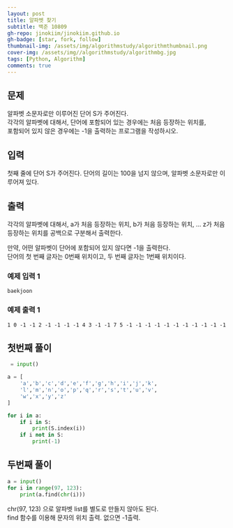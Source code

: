```yaml
---
layout: post
title: 알파벳 찾기
subtitle: 백준 10809
gh-repo: jinokiim/jinokiim.github.io
gh-badge: [star, fork, follow]
thumbnail-img: /assets/img/algorithmstudy/algorithmthumbnail.png
cover-img: /assets/img//algorithmstudy/algorithmbg.jpg
tags: [Python, Algorithm]
comments: true
---
```



## 문제
알파벳 소문자로만 이루어진 단어 S가 주어진다.  
각각의 알파벳에 대해서, 단어에 포함되어 있는 경우에는 처음 등장하는 위치를,  
포함되어 있지 않은 경우에는 -1을 출력하는 프로그램을 작성하시오.  

## 입력
첫째 줄에 단어 S가 주어진다. 단어의 길이는 100을 넘지 않으며, 알파벳 소문자로만 이루어져 있다.


## 출력
각각의 알파벳에 대해서, a가 처음 등장하는 위치, b가 처음 등장하는 위치, ... z가 처음 등장하는 위치를 공백으로 구분해서 출력한다.  

만약, 어떤 알파벳이 단어에 포함되어 있지 않다면 -1을 출력한다.  
단어의 첫 번째 글자는 0번째 위치이고, 두 번째 글자는 1번째 위치이다.  


### 예제 입력 1
```
baekjoon
```
### 예제 출력 1
```
1 0 -1 -1 2 -1 -1 -1 -1 4 3 -1 -1 7 5 -1 -1 -1 -1 -1 -1 -1 -1 -1 -1 -1
```

## **첫번째 풀이**

```python
 = input()

a = [
    'a','b','c','d','e','f','g','h','i','j','k',
    'l','m','n','o','p','q','r','s','t','u','v',
    'w','x','y','z'
]

for i in a:
    if i in S:
        print(S.index(i))
    if i not in S:
        print(-1)
```

## 두번째 풀이

```python
a = input()
for i in range(97, 123):
    print(a.find(chr(i)))
```
chr(97, 123) 으로 알파벳 list를 별도로 만들지 않아도 된다.  
find 함수를 이용해 문자의 위치 출력. 없으면 -1출력.

